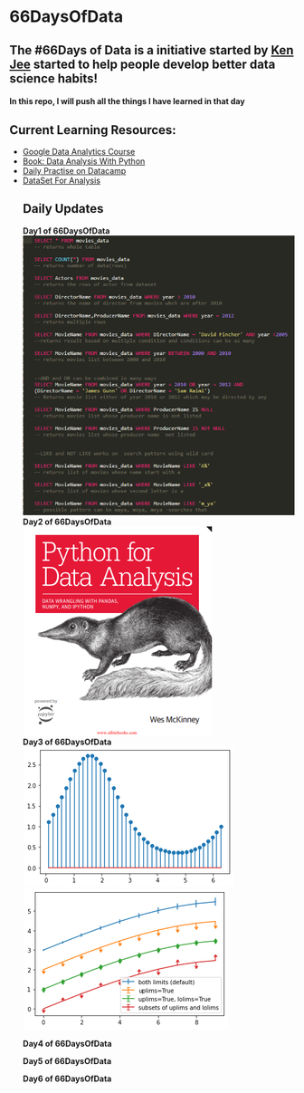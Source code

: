 # 66DaysOfData
## The #66Days of Data is a initiative started by <a href = "https://github.com/PlayingNumbers">Ken Jee</a> started to help people develop better data science habits! 

#### In this repo, I will push all the things I have learned in that day
## Current Learning Resources:
<ul>
  <li>
    <a href = "https://www.coursera.org/specializations/google-data-analytics">Google Data Analytics Course</a>
  </li>
   <li>
    <a href = "https://www.amazon.com/Python-Data-Analysis-Wrangling-IPython/dp/1491957662/ref=sr_1_3?dchild=1&keywords=Data+Analysis&qid=1602718388&sr=8-3">Book: Data Analysis With Python</a>
  </li>
   <li>
    <a href = "https://learn.datacamp.com/practice">Daily Practise on Datacamp</a>
  </li>
   <li>
    <a href = "https://www.kaggle.com/datasets">DataSet For Analysis</a>
  </li>
  
  ## Daily Updates
  <b>Day1 of 66DaysOfData</b><br>
  <img src = "./Day1/day1.png"/><br>
  <b>Day2 of 66DaysOfData</b><br>
  <img src = "./Day2/Day2.png"/><br>
  <b>Day3 of 66DaysOfData</b><br>
  <img src = "./Day3/fig1.png"/><br>
  <img src = "./Day3/fig2.png"/><br>
  
  <b>Day4 of 66DaysOfData</b>

  <b>Day5 of 66DaysOfData</b>
 
  <b>Day6 of 66DaysOfData</b>
  
  
  
  
